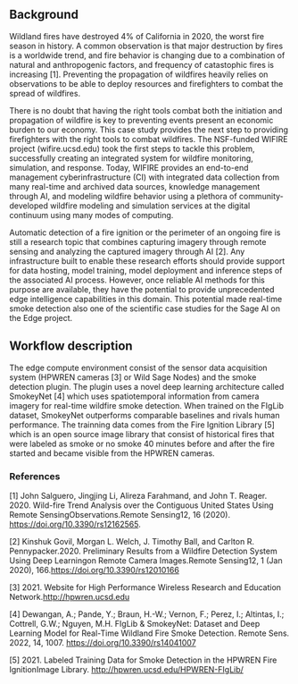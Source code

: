 ## Background
Wildland fires have destroyed 4% of California in 2020, the worst fire season in history. A common observation is that major destruction by fires is a worldwide trend,  and fire behavior is changing due to a combination of natural and anthropogenic factors, and frequency of catastophic fires is increasing [1]. Preventing the propagation of wildfires heavily relies on observations to be able to deploy resources and firefighters to combat the spread of wildfires.

There is no doubt that having the right tools combat both the initiation and propagation of wildfire is key to preventing events present an economic burden to our economy. This case study provides the next step to providing firefighters with the right tools to combat wildfires. The NSF-funded WIFIRE project (wifire.ucsd.edu) took the first steps to tackle this problem, successfully creating an integrated system for wildfire monitoring, simulation, and response. Today, WIFIRE provides an end-to-end management cyberinfrastructure (CI) with integrated data collection from many real-time and archived data sources, knowledge management through AI, and modeling wildfire behavior using a plethora of community-developed wildfire modeling and simulation services at the digital continuum using many modes of computing.

Automatic detection of a fire ignition or the perimeter of an ongoing fire is still a research topic that combines capturing imagery through remote sensing and analyzing the captured imagery through AI [2]. Any infrastructure built to enable these research efforts should provide support for data hosting, model training, model deployment and inference steps of the associated AI process. However, once reliable AI methods for this purpose are available, they have the potential to provide unprecedented edge intelligence capabilities in this domain. This potential made real-time smoke detection also one of the scientific case studies for the Sage AI on the Edge project.

## Workflow description
The edge compute environment consist of the sensor data acquisition system (HPWREN cameras [3] or Wild Sage Nodes) and the smoke detection plugin. The plugin uses a novel deep learning architecture called SmokeyNet [4] which uses spatiotemporal information from camera imagery for real-time wildfire smoke detection. When trained on the FIgLib dataset, SmokeyNet outperforms comparable baselines and rivals human performance. The trainning data comes from the Fire Ignition Library [5] which is an open source image library that consist of historical fires that were labeled as smoke or no smoke 40 minutes before and after the fire started and became visible from the HPWREN cameras.

### References
[1] John Salguero, Jingjing Li, Alireza Farahmand, and John T. Reager. 2020. Wild-fire Trend Analysis over the Contiguous United States Using Remote SensingObservations.Remote Sensing12, 16 (2020). https://doi.org/10.3390/rs12162565.

[2] Kinshuk Govil, Morgan L. Welch, J. Timothy Ball, and Carlton R. Pennypacker.2020. Preliminary Results from a Wildfire Detection System Using Deep Learningon Remote Camera Images.Remote Sensing12, 1 (Jan 2020), 166.https://doi.org/10.3390/rs12010166

[3] 2021. Website for High Performance Wireless Research and Education Network.http://hpwren.ucsd.edu

[4] Dewangan, A.; Pande, Y.; Braun, H.-W.; Vernon, F.; Perez, I.; Altintas, I.; Cottrell, G.W.; Nguyen, M.H. FIgLib & SmokeyNet: Dataset and Deep Learning Model for Real-Time Wildland Fire Smoke Detection. Remote Sens. 2022, 14, 1007. https://doi.org/10.3390/rs14041007

[5] 2021. Labeled Training Data for Smoke Detection in the HPWREN Fire IgnitionImage Library. http://hpwren.ucsd.edu/HPWREN-FIgLib/